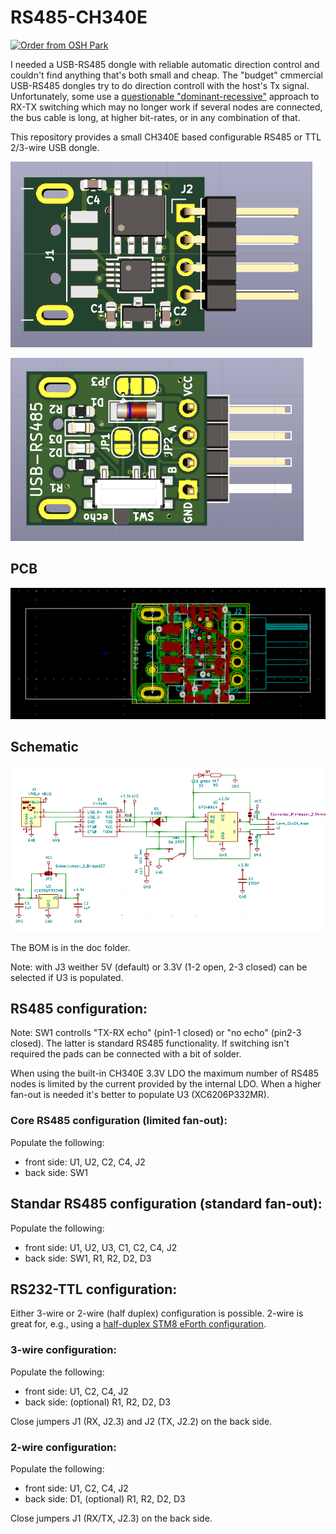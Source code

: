# RS485-CH340E

[![Order from OSH Park](https://oshpark.com/assets/badge-5b7ec47045b78aef6eb9d83b3bac6b1920de805e9a0c227658eac6e19a045b9c.png)](https://oshpark.com/shared_projects/ijwz2rTz)

I needed a USB-RS485 dongle with reliable automatic direction control and couldn't find anything that's both small and cheap. The "budget" cmmercial USB-RS485 dongles try to do direction controll with the host's Tx signal. Unfortunately, some use a [questionable "dominant-recessive"](https://hackaday.io/project/167532-modbus-things-with-stm8-eforth/log/168474-finding-the-culprit) approach to RX-TX switching which may no longer work if several nodes are connected, the bus cable is long, at higher bit-rates, or in any combination of that.

This repository provides a small CH340E based configurable RS485 or TTL 2/3-wire USB dongle. 

![front](doc/front.png)

![back](doc/back.png)

## PCB
![PCB](doc/pcb.png)

## Schematic

![schematic](doc/schematic.png)

The BOM is in the doc folder.

Note: with J3 weither 5V (default) or 3.3V (1-2 open, 2-3 closed) can be selected if U3 is populated.

## RS485 configuration:

Note: SW1 controlls "TX-RX echo" (pin1-1 closed) or "no echo" (pin2-3 closed). The latter is standard RS485 functionality. If switching isn't required the pads can be connected with a bit of solder.

When using the built-in CH340E 3.3V LDO the maximum number of RS485 nodes is limited by the current provided by the internal LDO. When a higher fan-out is needed it's better to populate U3 (XC6206P332MR).

### Core RS485 configuration (limited fan-out): 
Populate the following:
* front side: U1, U2, C2, C4, J2
* back side: SW1

## Standar RS485 configuration (standard fan-out):
Populate the following:
* front side: U1, U2, U3, C1, C2, C4, J2
* back side: SW1, R1, R2, D2, D3

## RS232-TTL configuration:

Either 3-wire or 2-wire (half duplex) configuration is possible. 2-wire is great for, e.g., using a [half-duplex STM8 eForth configuration](https://github.com/TG9541/stm8ef/wiki/STM8-eForth-Programming-Tools#using-a-serial-interface-for-2-wire-communication).

### 3-wire configuration: 
Populate the following:
* front side: U1, C2, C4, J2
* back side: (optional) R1, R2, D2, D3 

Close jumpers J1 (RX, J2.3) and J2 (TX, J2.2) on the back side. 

### 2-wire configuration: 
Populate the following:
* front side: U1, C2, C4, J2
* back side: D1, (optional) R1, R2, D2, D3 

Close jumpers J1 (RX/TX, J2.3)  on the back side.
